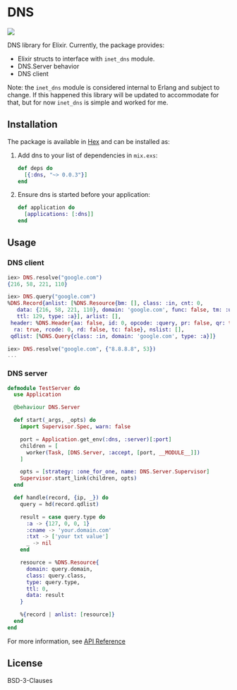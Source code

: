 # DNS
![](https://img.shields.io/hexpm/v/dns.svg)

DNS library for Elixir. Currently, the package provides:

- Elixir structs to interface with `inet_dns` module.
- DNS.Server behavior
- DNS client

Note: the `inet_dns` module is considered internal to Erlang and subject to
change. If this happened this library will be updated to accommodate for that,
but for now `inet_dns` is simple and worked for me.

## Installation

The package is available in [Hex](https://hex.pm) and can be installed as:

  1. Add dns to your list of dependencies in `mix.exs`:

        ```elixir
        def deps do
          [{:dns, "~> 0.0.3"}]
        end
        ```

  2. Ensure dns is started before your application:

        ```elixir
        def application do
          [applications: [:dns]]
        end
        ```

## Usage

### DNS client

```elixir
iex> DNS.resolve("google.com")
{216, 58, 221, 110}

iex> DNS.query("google.com")
%DNS.Record{anlist: [%DNS.Resource{bm: [], class: :in, cnt: 0,
   data: {216, 58, 221, 110}, domain: 'google.com', func: false, tm: :undefined,
   ttl: 129, type: :a}], arlist: [],
 header: %DNS.Header{aa: false, id: 0, opcode: :query, pr: false, qr: true,
  ra: true, rcode: 0, rd: false, tc: false}, nslist: [],
 qdlist: [%DNS.Query{class: :in, domain: 'google.com', type: :a}]}

iex> DNS.resolve("google.com", {"8.8.8.8", 53})
...
```

### DNS server

```elixir
defmodule TestServer do
  use Application

  @behaviour DNS.Server

  def start(_args, _opts) do
    import Supervisor.Spec, warn: false

    port = Application.get_env(:dns, :server)[:port]
    children = [
      worker(Task, [DNS.Server, :accept, [port, __MODULE__]])
    ]

    opts = [strategy: :one_for_one, name: DNS.Server.Supervisor]
    Supervisor.start_link(children, opts)
  end

  def handle(record, {ip, _}) do
    query = hd(record.qdlist)

    result = case query.type do
      :a -> {127, 0, 0, 1}
      :cname -> 'your.domain.com'
      :txt -> ['your txt value']
      _ -> nil
    end

    resource = %DNS.Resource{
      domain: query.domain,
      class: query.class,
      type: query.type,
      ttl: 0,
      data: result
    }

    %{record | anlist: [resource]}
  end
end
```

For more information, see [API Reference](http://hexdocs.pm/dns/0.0.3/api-reference.html)

## License

BSD-3-Clauses
